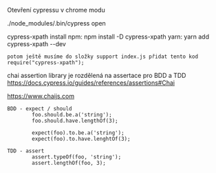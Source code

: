 Otevření cypressu v chrome modu

./node_modules/.bin/cypress open

cypress-xpath install
    npm:    npm install -D cypress-xpath
    yarn:   yarn add cypress-xpath --dev

    potom ještě musíme do složky support index.js přidat tento kod
    require("cypress-xpath");

chai assertion library je rozdělená na assertace pro BDD a TDD
https://docs.cypress.io/guides/references/assertions#Chai

https://www.chaijs.com

    BDD - expect / should
            foo.should.be.a('string');
            foo.should.have.lengthOf(3);

            expect(foo).to.be.a('string');
            expect(foo).to.have.lenghtOf(3);

    TDD - assert
            assert.typeOf(foo, 'string');
            assert.lengthOf(foo, 3);

 